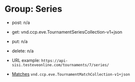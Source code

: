 # Group: Series

* post: n/a  
* get: vnd.ccp.eve.TournamentSeriesCollection-v1+json  
* put: n/a  
* delete: n/a  

* URL example: `https://api-sisi.testeveonline.com/tournaments/7/series/` 


* [Matches](7/series/matches/TournamentMatchCollection.md) `vnd.ccp.eve.TournamentMatchCollection-v1+json`

